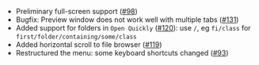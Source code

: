 * Preliminary full-screen support ([#98](https://github.com/qvacua/vimr/pull/98))
* Bugfix: Preview window does not work well with multiple tabs ([#131](https://github.com/qvacua/vimr/issues/131))
* Added support for folders in `Open Quickly` ([#120](https://github.com/qvacua/vimr/issues/120)): use `/`, eg `fi/class` for `first/folder/containing/some/class`
* Added horizontal scroll to file browser ([#119](https://github.com/qvacua/vimr/issues/119))
* Restructured the menu: some keyboard shortcuts changed ([#93](https://github.com/qvacua/vimr/issues/93))

